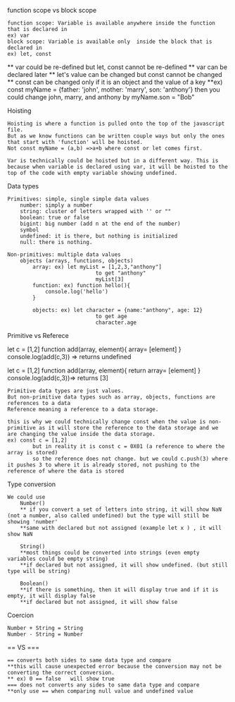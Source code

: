function scope vs block scope

    function scope: Variable is available anywhere inside the function that is declared in
    ex) var
    block scope: Variable is available only  inside the block that is declared in
    ex) let, const

** var could be re-defined but let, const cannot be re-defined
** var can be declared later 
** let's value can be changed but const cannot be changed
** const can be changed only if it is an object and the value of a key
**ex) const myName = {father: 'john', mother: 'marry', son: 'anthony'} then you could change john, marry, and anthony by myName.son = "Bob"

Hoisting

    Hoisting is where a function is pulled onto the top of the javascript file.
    But as we know functions can be written couple ways but only the ones that start with 'function' will be hoisted.
    Not const myName = (a,b) =>a+b where const or let comes first.
    
    Var is technically could be hoisted but in a different way. This is because when variable is declared using var, it will be hoisted to the top of the code with empty variable showing undefined.

Data types

    Primitives: simple, single simple data values
        number: simply a number
        string: cluster of letters wrapped with '' or ""
        boolean: true or false
        bigint: big number (add n at the end of the number)
        symbol
        undefined: it is there, but nothing is initialized
        null: there is nothing.

    Non-primitives: multiple data values
        objects (arrays, functions, objects)
            array: ex) let myList = [1,2,3,"anthony"]
                                to get "anthony"
                                myList[3]
            function: ex) function hello(){
                console.log('hello')
            }

            objects: ex) let character = {name:"anthony", age: 12}
                                to get age
                                character.age

Primitive vs Referece

let c = [1,2]
function add(array, element){
    array= [element]
}
console.log(add(c,3)) => returns undefined

let c = [1,2]
function add(array, element){
    return array= [element]
}
console.log(add(c,3))=> returns [3]

    Primitive data types are just values.
    But non-primitive data types such as array, objects, functions are references to a data
    Reference meaning a reference to a data storage.

    this is why we could technically change const when the value is non-primitive as it will store the reference to the data storage and we are changing the value inside the data storage.
    ex) const c = [1,2]
            but in reality it is const c = 0X01 (a reference to where the array is stored)
            so the reference does not change. but we could c.push(3) where it pushes 3 to where it is already stored, not pushing to the reference of where the data is stored

Type conversion

    We could use
        Number() 
        ** if you convert a set of letters into string, it will show NaN (not a number, also called undefined) but the type will still be showing 'number'
        **same with declared but not assigned (example let x ) , it will show NaN

        String()
        **most things could be converted into strings (even empty variables could be empty string)
        **if declared but not assigned, it will show undefined. (but still type will be string)

        Boolean() 
        **if there is something, then it will display true and if it is empty, it will display false
        **if declared but not assigned, it will show false

Coercion

    Number + String = String
    Number - String = Number

== VS ===

    == converts both sides to same data type and compare
    **this will cause unexpected error because the conversion may not be converting the correct conversion.
    ** ex) 0 == false   will show true
    === does not converts any sides to same data type and compare
    **only use == when comparing null value and undefined value